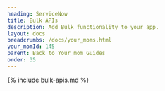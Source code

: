 ```yaml
---
heading: ServiceNow
title: Bulk APIs
description: Add Bulk functionality to your app.
layout: docs
breadcrumbs: /docs/your_moms.html
your_momId: 145
parent: Back to Your_mom Guides
order: 35
---
```


{% include bulk-apis.md %}
